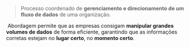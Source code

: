 
> Processo coordenado de **gerenciamento e direcionamento de um fluxo de dados** de uma organização.

 Abordagem permite que as empresas consigam **manipular grandes volumes de dados** de forma eficiente, garantindo que as informações corretas estejam no **lugar certo**, no **momento certo**.